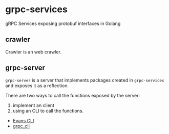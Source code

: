 # grpc-services
gRPC Services exposing protobuf interfaces in Golang

## crawler

Crawler is an web crawler.

## grpc-server

`grpc-server` is a server that implements packages created in `grpc-services` and
exposes it as a reflection.

There are two ways to call the functions exposed by the server:
1. implement an client
1. using an CLI to call the functions.
 * [Evans CLI](https://github.com/ktr0731/evans)
* [grpc_cli](https://github.com/grpc/grpc/blob/master/doc/command_line_tool.md)

